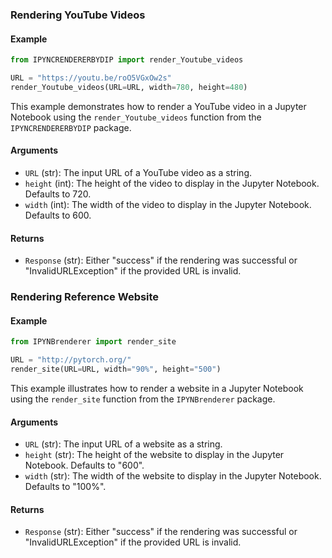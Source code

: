 ### Rendering YouTube Videos

#### Example

```python
from IPYNCRENDERERBYDIP import render_Youtube_videos

URL = "https://youtu.be/roO5VGxOw2s"
render_Youtube_videos(URL=URL, width=780, height=480)
```

This example demonstrates how to render a YouTube video in a Jupyter Notebook using the `render_Youtube_videos` function from the `IPYNCRENDERERBYDIP` package.

#### Arguments

- `URL` (str): The input URL of a YouTube video as a string.
- `height` (int): The height of the video to display in the Jupyter Notebook. Defaults to 720.
- `width` (int): The width of the video to display in the Jupyter Notebook. Defaults to 600.

#### Returns

- `Response` (str): Either "success" if the rendering was successful or "InvalidURLException" if the provided URL is invalid.

### Rendering Reference Website

#### Example

```python
from IPYNBrenderer import render_site

URL = "http://pytorch.org/"
render_site(URL=URL, width="90%", height="500")
```

This example illustrates how to render a website in a Jupyter Notebook using the `render_site` function from the `IPYNBrenderer` package.

#### Arguments

- `URL` (str): The input URL of a website as a string.
- `height` (str): The height of the website to display in the Jupyter Notebook. Defaults to "600".
- `width` (str): The width of the website to display in the Jupyter Notebook. Defaults to "100%".

#### Returns

- `Response` (str): Either "success" if the rendering was successful or "InvalidURLException" if the provided URL is invalid.
```